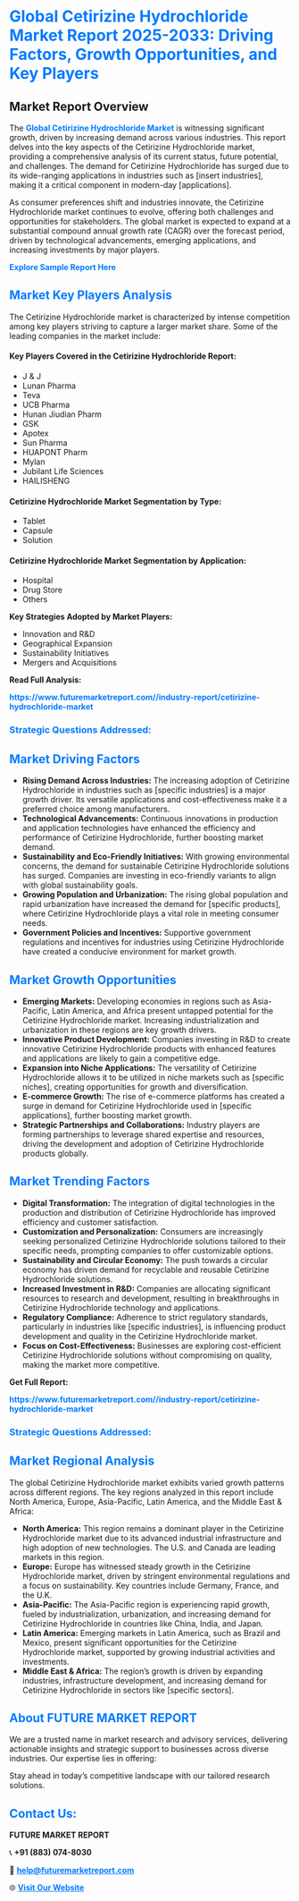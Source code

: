 <h1 style="color: #007BFF;">Global Cetirizine Hydrochloride Market Report 2025-2033: Driving Factors, Growth Opportunities, and Key Players</h1>

<section id="overview">
<h2>Market Report Overview</h2>
<p>The <a href="https://www.futuremarketreport.com//industry-report/cetirizine-hydrochloride-market" style="color: #007BFF; text-decoration: none;"><strong>Global Cetirizine Hydrochloride Market</strong></a> is witnessing significant growth, driven by increasing demand across various industries. This report delves into the key aspects of the Cetirizine Hydrochloride market, providing a comprehensive analysis of its current status, future potential, and challenges. The demand for Cetirizine Hydrochloride has surged due to its wide-ranging applications in industries such as [insert industries], making it a critical component in modern-day [applications].</p>
<p>As consumer preferences shift and industries innovate, the Cetirizine Hydrochloride market continues to evolve, offering both challenges and opportunities for stakeholders. The global market is expected to expand at a substantial compound annual growth rate (CAGR) over the forecast period, driven by technological advancements, emerging applications, and increasing investments by major players.</p>
</section>

<section id="overview">
<p><a href="https://www.futuremarketreport.com//request-sample/reportId=80345" style="color: #007BFF; text-decoration: none;"><strong>Explore Sample Report Here</strong></a></p>
</section>

<section id="key-players">
<h2 style="color: #007BFF;">Market Key Players Analysis</h2>
<p>The Cetirizine Hydrochloride market is characterized by intense competition among key players striving to capture a larger market share. Some of the leading companies in the market include:</p>
<h4>Key Players Covered in the Cetirizine Hydrochloride Report:</h4>
<ul><li>J &amp; J</li><li>Lunan Pharma</li><li>Teva</li><li>UCB Pharma</li><li>Hunan Jiudian Pharm</li><li>GSK</li><li>Apotex</li><li>Sun Pharma</li><li>HUAPONT Pharm</li><li>Mylan</li><li>Jubilant Life Sciences</li><li>HAILISHENG</li></ul>
<h4>Cetirizine Hydrochloride Market Segmentation by Type:</h4>
<ul><li>Tablet</li><li>Capsule</li><li>Solution</li></ul>

<h4>Cetirizine Hydrochloride Market Segmentation by Application:</h4>
<ul><li>Hospital</li><li>Drug Store</li><li>Others</li></ul>
<p><strong>Key Strategies Adopted by Market Players:</strong></p>
<ul>
<li>Innovation and R&D</li>
<li>Geographical Expansion</li>
<li>Sustainability Initiatives</li>
<li>Mergers and Acquisitions</li>
</ul>
</section>

<section>
<p><strong>Read Full Analysis: </strong></p><a href="https://www.futuremarketreport.com//industry-report/cetirizine-hydrochloride-market" style="color: #007BFF; text-decoration: none;"><strong>https://www.futuremarketreport.com//industry-report/cetirizine-hydrochloride-market</strong></a>
<h3 style="color: #007BFF;">Strategic Questions Addressed:</h3>
</section>

<section id="driving-factors">
<h2 style="color: #007BFF;">Market Driving Factors</h2>
<ul>
<li><strong>Rising Demand Across Industries:</strong> The increasing adoption of Cetirizine Hydrochloride in industries such as [specific industries] is a major growth driver. Its versatile applications and cost-effectiveness make it a preferred choice among manufacturers.</li>
<li><strong>Technological Advancements:</strong> Continuous innovations in production and application technologies have enhanced the efficiency and performance of Cetirizine Hydrochloride, further boosting market demand.</li>
<li><strong>Sustainability and Eco-Friendly Initiatives:</strong> With growing environmental concerns, the demand for sustainable Cetirizine Hydrochloride solutions has surged. Companies are investing in eco-friendly variants to align with global sustainability goals.</li>
<li><strong>Growing Population and Urbanization:</strong> The rising global population and rapid urbanization have increased the demand for [specific products], where Cetirizine Hydrochloride plays a vital role in meeting consumer needs.</li>
<li><strong>Government Policies and Incentives:</strong> Supportive government regulations and incentives for industries using Cetirizine Hydrochloride have created a conducive environment for market growth.</li>
</ul>
</section>

<section id="growth-opportunities">
<h2 style="color: #007BFF;">Market Growth Opportunities</h2>
<ul>
<li><strong>Emerging Markets:</strong> Developing economies in regions such as Asia-Pacific, Latin America, and Africa present untapped potential for the Cetirizine Hydrochloride market. Increasing industrialization and urbanization in these regions are key growth drivers.</li>
<li><strong>Innovative Product Development:</strong> Companies investing in R&D to create innovative Cetirizine Hydrochloride products with enhanced features and applications are likely to gain a competitive edge.</li>
<li><strong>Expansion into Niche Applications:</strong> The versatility of Cetirizine Hydrochloride allows it to be utilized in niche markets such as [specific niches], creating opportunities for growth and diversification.</li>
<li><strong>E-commerce Growth:</strong> The rise of e-commerce platforms has created a surge in demand for Cetirizine Hydrochloride used in [specific applications], further boosting market growth.</li>
<li><strong>Strategic Partnerships and Collaborations:</strong> Industry players are forming partnerships to leverage shared expertise and resources, driving the development and adoption of Cetirizine Hydrochloride products globally.</li>
</ul>
</section>

<section id="trending-factors">
<h2 style="color: #007BFF;">Market Trending Factors</h2>
<ul>
<li><strong>Digital Transformation:</strong> The integration of digital technologies in the production and distribution of Cetirizine Hydrochloride has improved efficiency and customer satisfaction.</li>
<li><strong>Customization and Personalization:</strong> Consumers are increasingly seeking personalized Cetirizine Hydrochloride solutions tailored to their specific needs, prompting companies to offer customizable options.</li>
<li><strong>Sustainability and Circular Economy:</strong> The push towards a circular economy has driven demand for recyclable and reusable Cetirizine Hydrochloride solutions.</li>
<li><strong>Increased Investment in R&D:</strong> Companies are allocating significant resources to research and development, resulting in breakthroughs in Cetirizine Hydrochloride technology and applications.</li>
<li><strong>Regulatory Compliance:</strong> Adherence to strict regulatory standards, particularly in industries like [specific industries], is influencing product development and quality in the Cetirizine Hydrochloride market.</li>
<li><strong>Focus on Cost-Effectiveness:</strong> Businesses are exploring cost-efficient Cetirizine Hydrochloride solutions without compromising on quality, making the market more competitive.</li>
</ul>
</section>

<section>
<p><strong>Get Full Report: </strong></p><a href="https://www.futuremarketreport.com//industry-report/cetirizine-hydrochloride-market" style="color: #007BFF; text-decoration: none;"><strong>https://www.futuremarketreport.com//industry-report/cetirizine-hydrochloride-market</strong></a>
<h3 style="color: #007BFF;">Strategic Questions Addressed:</h3>
</section>


<section id="regional-analysis">
<h2 style="color: #007BFF;">Market Regional Analysis</h2>
<p>The global Cetirizine Hydrochloride market exhibits varied growth patterns across different regions. The key regions analyzed in this report include North America, Europe, Asia-Pacific, Latin America, and the Middle East & Africa:</p>
<ul>
<li><strong>North America:</strong> This region remains a dominant player in the Cetirizine Hydrochloride market due to its advanced industrial infrastructure and high adoption of new technologies. The U.S. and Canada are leading markets in this region.</li>
<li><strong>Europe:</strong> Europe has witnessed steady growth in the Cetirizine Hydrochloride market, driven by stringent environmental regulations and a focus on sustainability. Key countries include Germany, France, and the U.K.</li>
<li><strong>Asia-Pacific:</strong> The Asia-Pacific region is experiencing rapid growth, fueled by industrialization, urbanization, and increasing demand for Cetirizine Hydrochloride in countries like China, India, and Japan.</li>
<li><strong>Latin America:</strong> Emerging markets in Latin America, such as Brazil and Mexico, present significant opportunities for the Cetirizine Hydrochloride market, supported by growing industrial activities and investments.</li>
<li><strong>Middle East & Africa:</strong> The region’s growth is driven by expanding industries, infrastructure development, and increasing demand for Cetirizine Hydrochloride in sectors like [specific sectors].</li>
</ul>
</section>

<footer>
<h2 style="color: #007BFF;">About FUTURE MARKET REPORT</h2>
<p>We are a trusted name in market research and advisory services, delivering actionable insights and strategic support to businesses across diverse industries. Our expertise lies in offering:</p>

<p>Stay ahead in today’s competitive landscape with our tailored research solutions.</p>

<h2 style="color: #007BFF;">Contact Us:</h2>
<p><strong>FUTURE MARKET REPORT</strong></p>
<p>📞 <strong>+91 (883) 074-8030</strong></p>
<p>📧 <strong><a href="mailto:help@futuremarketreport.com" style="color: #007BFF;">help@futuremarketreport.com</a></strong></p>
<p>🌐 <strong><a href="https://www.futuremarketreport.com/" style="color: #007BFF;">Visit Our Website</a></strong></p>
</footer>